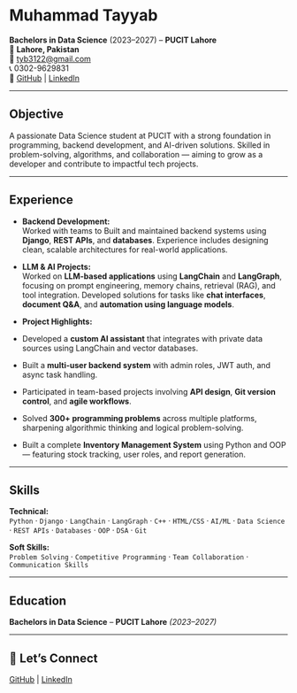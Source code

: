 # Muhammad Tayyab  

**Bachelors in Data Science** (2023–2027) – **PUCIT Lahore**  
📍 **Lahore, Pakistan**  
📧 [tyb3122@gmail.com](mailto:tyb3122@gmail.com)  
📞 0302-9629831  
🔗 [GitHub](https://github.com/tyb01) | [LinkedIn](https://www.linkedin.com/in/muhammad-tayyab-42792a262/)  

---

## Objective  
A passionate Data Science student at PUCIT with a strong foundation in programming, backend development, and AI-driven solutions. Skilled in problem-solving, algorithms, and collaboration — aiming to grow as a developer and contribute to impactful tech projects.  

---

## Experience  

-  **Backend Development:**  
  Worked with teams to Built and maintained backend systems using **Django**, **REST APIs**, and **databases**. Experience includes designing clean, scalable architectures for real-world applications.  
  
-  **LLM & AI Projects:**  
  Worked on **LLM-based applications** using **LangChain** and **LangGraph**, focusing on prompt engineering, memory chains, retrieval (RAG), and tool integration. Developed solutions for tasks like **chat interfaces**, **document Q&A**, and **automation using language models**.  
  
-  **Project Highlights:**  
  - Developed a **custom AI assistant** that integrates with private data sources using LangChain and vector databases.  
  - Built a **multi-user backend system** with admin roles, JWT auth, and async task handling.  
  - Participated in team-based projects involving **API design**, **Git version control**, and **agile workflows**.  
- Solved **300+ programming problems** across multiple platforms, sharpening algorithmic thinking and logical problem-solving.  
- Built a complete **Inventory Management System** using Python and OOP — featuring stock tracking, user roles, and report generation.  

---

## Skills  

**Technical:**  
`Python` · `Django` · `LangChain` · `LangGraph` · `C++` · `HTML/CSS` · `AI/ML` · `Data Science` · `REST APIs` · `Databases` · `OOP` · `DSA` · `Git`  

**Soft Skills:**  
`Problem Solving` · `Competitive Programming` · `Team Collaboration` · `Communication Skills`

---

## Education  
**Bachelors in Data Science** – **PUCIT Lahore** *(2023–2027)*  

---

## 🤝 Let’s Connect  
[GitHub](https://github.com/tyb01) | [LinkedIn](https://www.linkedin.com/in/muhammad-tayyab-42792a262/)
